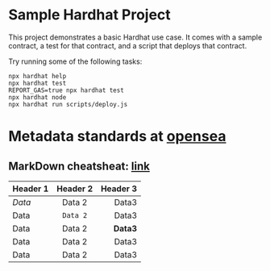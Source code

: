 # Sample Hardhat Project

This project demonstrates a basic Hardhat use case. It comes with a sample contract, a test for that contract, and a script that deploys that contract.

Try running some of the following tasks:

```shell
npx hardhat help
npx hardhat test
REPORT_GAS=true npx hardhat test
npx hardhat node
npx hardhat run scripts/deploy.js
```

# Metadata standards at [opensea](https://docs.opensea.io/docs/metadata-standards)

## MarkDown cheatsheat: [link](https://github.com/adam-p/markdown-here/wiki/Markdown-Cheatsheet#tables)

| Header 1 | Header 2 | Header 3 |
| --- | :---: |---: 
| *Data* | Data 2 | Data3 |
| Data | `Data 2` | Data3 |
| Data | Data 2 | **Data3** |
| Data | Data 2 | Data3 |
| Data | Data 2 | Data3 |

